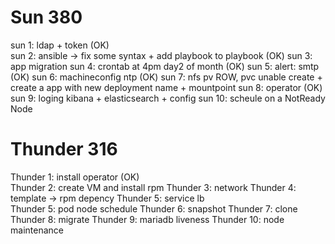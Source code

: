 # Sun 380

sun 1: ldap + token (OK)                                         
sun 2: ansible -> fix some syntax + add playbook to playbook (OK) 
sun 3: app migration 
sun 4: crontab at 4pm day2 of month (OK) 
sun 5: alert: smtp (OK) 
sun 6: machineconfig ntp (OK) 
sun 7: nfs pv ROW, pvc unable create + create a app with new deployment name + mountpoint
sun 8: operator (OK) 
sun 9: loging kibana + elasticsearch + config 
sun 10: scheule on a NotReady Node

# Thunder 316

Thunder 1: install operator (OK)                                        
Thunder 2: create VM and install rpm
Thunder 3: network
Thunder 4: template -> rpm depency
Thunder 5: service lb  
Thunder 5: pod node schedule 
Thunder 6: snapshot 
Thunder 7: clone
Thunder 8: migrate
Thunder 9: mariadb liveness
Thunder 10: node maintenance